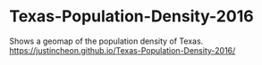 # Texas-Population-Density-2016

Shows a geomap of the population density of Texas.
https://justincheon.github.io/Texas-Population-Density-2016/
